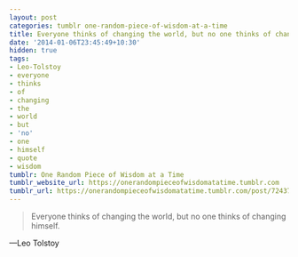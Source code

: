 ```yaml
---
layout: post
categories: tumblr one-random-piece-of-wisdom-at-a-time
title: Everyone thinks of changing the world, but no one thinks of changing himself.
date: '2014-01-06T23:45:49+10:30'
hidden: true
tags:
- Leo-Tolstoy
- everyone
- thinks
- of
- changing
- the
- world
- but
- 'no'
- one
- himself
- quote
- wisdom
tumblr: One Random Piece of Wisdom at a Time
tumblr_website_url: https://onerandompieceofwisdomatatime.tumblr.com
tumblr_url: https://onerandompieceofwisdomatatime.tumblr.com/post/72437380425/everyone-thinks-of-changing-the-world-but-no-one
---
```

> Everyone thinks of changing the world, but no one thinks of changing himself.

—Leo Tolstoy
